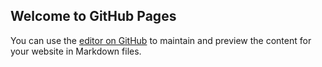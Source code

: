 ## Welcome to GitHub Pages

You can use the [editor on GitHub](https://github.com/yangchongduo/yangchongduo.github.io/edit/master/index.md) to maintain and preview the content for your website in Markdown files.
